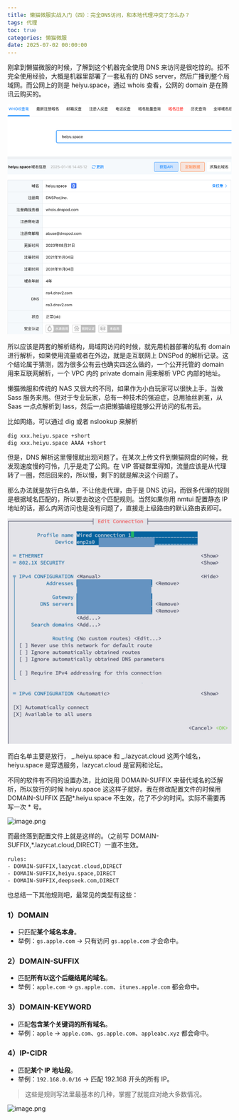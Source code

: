 ```yaml
---
title: 懒猫微服实战入门（四）：完全DNS访问，和本地代理冲突了怎么办？
tags: 代理
toc: true
categories: 懒猫微服
date: 2025-07-02 00:00:00
---
```


刚拿到懒猫微服的时候，了解到这个机器完全使用 DNS 来访问是很吃惊的。拒不完全使用经验，大概是机器里部署了一套私有的 DNS server，然后广播到整个局域网。而公网上的则是 heiyu.space，通过 whois 查看，公网的 domain 是在腾讯云购买的。

![image-20250513092022572](https://raw.githubusercontent.com/cloudsmithy/picgo-imh/master/image-20250513092022572.png)

所以应该是两套的解析结构，局域网访问的时候，就先用机器部署的私有 domain 进行解析，如果使用流量或者在外边，就是走互联网上 DNSPod 的解析记录。这个结论属于猜测，因为很多公有云也确实四这么做的，一个公开托管的 domain 用来互联网解析，一个 VPC 内的 private domain 用来解析 VPC 内部的地址。

懒猫微服和传统的 NAS 又很大的不同，如果作为小白玩家可以很快上手，当做 Sass 服务来用。但对于专业玩家，总有一种技术的强迫症，总用抽丝剥茧，从 Saas 一点点解析到 Iass，然后一点把懒猫编程能够公开访问的私有云。

比如网络。可以通过 dig 或者 nslookup 来解析

<!-- more -->

```
dig xxx.heiyu.space +short
dig xxx.heiyu.space AAAA +short
```

但是，DNS 解析这里慢慢就出现问题了。在某次上传文件到懒猫网盘的时候，我发现速度慢的可怜，几乎是走了公网。在 VIP 答疑群里得知，流量应该是从代理转了一圈，然后回来的，所以慢，剩下的就是解决这个问题了。

那么办法就是放行白名单，不让他走代理，由于是 DNS 访问，而很多代理的规则是根据域名匹配的，所以要去改这个匹配规则。当然如果你用 nmtui 配置静态 IP 地址的话，那么内网访问也是没有问题了，直接走上级路由的默认路由表即可。

![image-20250513094205439](https://raw.githubusercontent.com/cloudsmithy/picgo-imh/master/image-20250513094205439.png)

而白名单主要是放行， _.heiyu.space 和 _.lazycat.cloud 这两个域名，heiyu.space 是穿透服务，lazycat.cloud 是官网和论坛。

不同的软件有不同的设置办法，比如说用 DOMAIN-SUFFIX 来替代域名的泛解析，所以放行的时候 heiyu.space 这这样子就好。我在修改配置文件的时候用 DOMAIN-SUFFIX 匹配*.heiyu.space 不生效，花了不少的时间。实际不需要再写一次 * 号。

![image.png](https://dl.playground.lazycat.cloud/guidelines/459/9ed1bbce-73b0-4ce9-8e22-fb20d6c8b21c.png)

而最终落到配置文件上就是这样的。（之前写 DOMAIN-SUFFIX,\*.lazycat.cloud,DIRECT）一直不生效。

```
rules:
- DOMAIN-SUFFIX,lazycat.cloud,DIRECT
- DOMAIN-SUFFIX,heiyu.space,DIRECT
- DOMAIN-SUFFIX,deepseek.com,DIRECT
```

也总结一下其他规则吧，最常见的类型有这些：

### 1）DOMAIN

- 只匹配**某个域名本身**。
- 举例：`gs.apple.com` → 只有访问 `gs.apple.com` 才会命中。

### 2）DOMAIN-SUFFIX

- 匹配**所有以这个后缀结尾的域名**。
- 举例：`apple.com` → `gs.apple.com`、`itunes.apple.com` 都会命中。

### 3）DOMAIN-KEYWORD

- 匹配**包含某个关键词的所有域名**。
- 举例：`apple` → `apple.com`、`gs.apple.com`、`appleabc.xyz` 都会命中。

### 4）IP-CIDR

- 匹配**某个 IP 地址段**。
- 举例：`192.168.0.0/16` → 匹配 192.168 开头的所有 IP。

> 这些是规则写法里最基本的几种，掌握了就能应对绝大多数情况。

![image.png](https://lzc-playground-1301583638.cos.ap-chengdu.myqcloud.com/guidelines/459/ae810d7f-7410-489c-9017-987a12234160.png "image.png")
